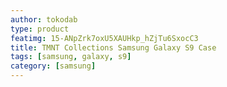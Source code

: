 ```yaml
---
author: tokodab
type: product
featimg: 15-ANpZrk7oxU5XAUHkp_hZjTu6SxocC3
title: TMNT Collections Samsung Galaxy S9 Case
tags: [samsung, galaxy, s9]
category: [samsung]
---
```

